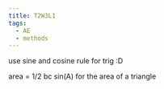 ```yaml
---
title: T2W3L1
tags:
  - AE
  - methods
---
```


use sine and cosine rule for trig :D

area = 1/2 bc sin(A) for the area of a triangle
